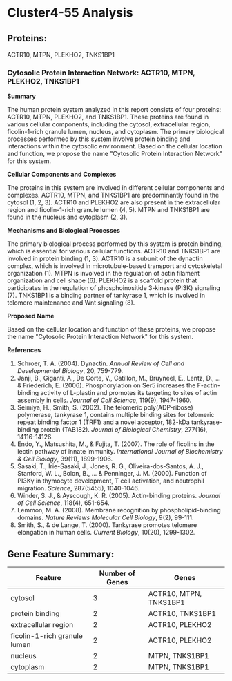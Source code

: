 # Cluster4-55 Analysis

## Proteins: 

ACTR10, MTPN, PLEKHO2, TNKS1BP1

### Cytosolic Protein Interaction Network: ACTR10, MTPN, PLEKHO2, TNKS1BP1

**Summary**

The human protein system analyzed in this report consists of four proteins: ACTR10, MTPN, PLEKHO2, and TNKS1BP1. These proteins are found in various cellular components, including the cytosol, extracellular region, ficolin-1-rich granule lumen, nucleus, and cytoplasm. The primary biological processes performed by this system involve protein binding and interactions within the cytosolic environment. Based on the cellular location and function, we propose the name "Cytosolic Protein Interaction Network" for this system.

**Cellular Components and Complexes**

The proteins in this system are involved in different cellular components and complexes. ACTR10, MTPN, and TNKS1BP1 are predominantly found in the cytosol (1, 2, 3). ACTR10 and PLEKHO2 are also present in the extracellular region and ficolin-1-rich granule lumen (4, 5). MTPN and TNKS1BP1 are found in the nucleus and cytoplasm (2, 3).

**Mechanisms and Biological Processes**

The primary biological process performed by this system is protein binding, which is essential for various cellular functions. ACTR10 and TNKS1BP1 are involved in protein binding (1, 3). ACTR10 is a subunit of the dynactin complex, which is involved in microtubule-based transport and cytoskeletal organization (1). MTPN is involved in the regulation of actin filament organization and cell shape (6). PLEKHO2 is a scaffold protein that participates in the regulation of phosphoinositide 3-kinase (PI3K) signaling (7). TNKS1BP1 is a binding partner of tankyrase 1, which is involved in telomere maintenance and Wnt signaling (8).

**Proposed Name**

Based on the cellular location and function of these proteins, we propose the name "Cytosolic Protein Interaction Network" for this system.

**References**

1. Schroer, T. A. (2004). Dynactin. *Annual Review of Cell and Developmental Biology*, 20, 759-779.
2. Janji, B., Giganti, A., De Corte, V., Catillon, M., Bruyneel, E., Lentz, D., ... & Friederich, E. (2006). Phosphorylation on Ser5 increases the F-actin-binding activity of L-plastin and promotes its targeting to sites of actin assembly in cells. *Journal of Cell Science*, 119(9), 1947-1960.
3. Seimiya, H., Smith, S. (2002). The telomeric poly(ADP-ribose) polymerase, tankyrase 1, contains multiple binding sites for telomeric repeat binding factor 1 (TRF1) and a novel acceptor, 182-kDa tankyrase-binding protein (TAB182). *Journal of Biological Chemistry*, 277(16), 14116-14126.
4. Endo, Y., Matsushita, M., & Fujita, T. (2007). The role of ficolins in the lectin pathway of innate immunity. *International Journal of Biochemistry & Cell Biology*, 39(11), 1899-1906.
5. Sasaki, T., Irie-Sasaki, J., Jones, R. G., Oliveira-dos-Santos, A. J., Stanford, W. L., Bolon, B., ... & Penninger, J. M. (2000). Function of PI3Kγ in thymocyte development, T cell activation, and neutrophil migration. *Science*, 287(5455), 1040-1046.
6. Winder, S. J., & Ayscough, K. R. (2005). Actin-binding proteins. *Journal of Cell Science*, 118(4), 651-654.
7. Lemmon, M. A. (2008). Membrane recognition by phospholipid-binding domains. *Nature Reviews Molecular Cell Biology*, 9(2), 99-111.
8. Smith, S., & de Lange, T. (2000). Tankyrase promotes telomere elongation in human cells. *Current Biology*, 10(20), 1299-1302.

## Gene Feature Summary: 

| Feature | Number of Genes | Genes |
| --- | --- | --- |
| cytosol | 3 | ACTR10, MTPN, TNKS1BP1 |
| protein binding | 2 | ACTR10, TNKS1BP1 |
| extracellular region | 2 | ACTR10, PLEKHO2 |
| ficolin-1-rich granule lumen | 2 | ACTR10, PLEKHO2 |
| nucleus | 2 | MTPN, TNKS1BP1 |
| cytoplasm | 2 | MTPN, TNKS1BP1 |

